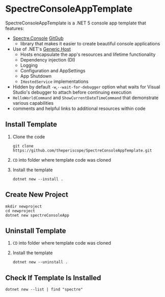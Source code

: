 # SpectreConsoleAppTemplate

SpectreConsoleAppTemplate is a .NET 5 console app template that features:

* [Spectre.Console](https://spectreconsole.net/) [GitGub](https://github.com/spectreconsole/spectre.console)
  * library that makes it easier to create beautiful console applications
* Use of .NET's [Generic Host](https://docs.microsoft.com/en-us/dotnet/core/extensions/generic-host)
  * Hosts encapsulate the app's resources and lifetime functionality
  * Dependency injection (DI)
  * Logging
  * Configuration and AppSettings
  * App Shutdown
  * `IHostedService` implementations
* Hidden by default `-w`,`--wait-for-debugger` option what waits for Visual Studio's debugger to attach before continuing execution
* `HelloWorldCommand` and `ShowCurrentDateTimeCommand` that demonstrate various capabilities
* comments and helpful links to additional resources within code

## Install Template

1. Clone the code

    ```
    git clone https://github.com/theperiscope/SpectreConsoleAppTemplate.git
    ```

2. `CD` into folder where template code was cloned
3. Install the template

    ```
    dotnet new --install .
    ```

## Create New Project

```
mkdir newproject
cd newproject
dotnet new spectreConsoleApp
```

## Uninstall Template

1. `CD` into folder where template code was cloned
2. Install the template

    ```
    dotnet new --uninstall .
    ```

## Check If Template Is Installed

```
dotnet new --list | find "spectre"
```
